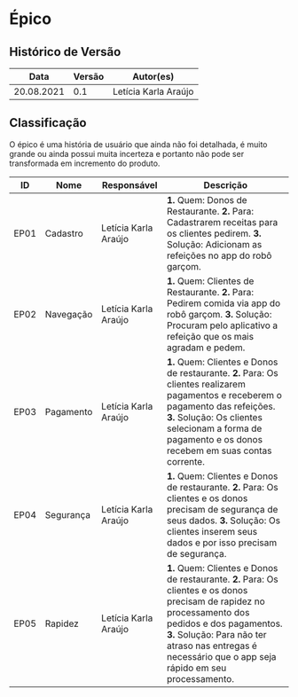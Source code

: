 # Épico

## Histórico de Versão

| Data | Versão | Autor(es) |
| -------- | -------- | -------- |
| 20.08.2021 | 0.1 | Letícia Karla Araújo |


## Classificação

O épico é uma história de usuário que ainda não foi detalhada, é muito grande ou ainda possui muita incerteza e portanto não pode ser transformada em incremento do produto.

| ID | Nome | Responsável | Descrição |
| -------- | -------- | -------- | -------- |
| EP01 | Cadastro | Letícia Karla Araújo | **1.** Quem: Donos de Restaurante. **2.** Para: Cadastrarem receitas para os clientes pedirem. **3.** Solução: Adicionam as refeições no app do robô garçom. |
| EP02 | Navegação | Letícia Karla Araújo | **1.** Quem: Clientes de Restaurante. **2.** Para: Pedirem comida via app do robô garçom. **3.** Solução: Procuram pelo aplicativo a refeição que os mais agradam e pedem. |
| EP03 | Pagamento | Letícia Karla Araújo | **1.** Quem: Clientes e Donos de restaurante. **2.** Para: Os clientes realizarem pagamentos e receberem o pagamento das refeições. **3.** Solução: Os clientes selecionam a forma de pagamento e os donos recebem em suas contas corrente.  |
| EP04 | Segurança | Letícia Karla Araújo | **1.** Quem: Clientes e Donos de restaurante. **2.** Para: Os clientes e os donos precisam de segurança de seus dados. **3.** Solução: Os clientes inserem seus dados e por isso precisam de segurança. |
| EP05 | Rapidez | Letícia Karla Araújo | **1.** Quem: Clientes e Donos de restaurante. **2.** Para: Os clientes e os donos precisam de rapidez no processamento dos pedidos e dos pagamentos. **3.** Solução: Para não ter atraso nas entregas é necessário que o app seja rápido em seu processamento. |
